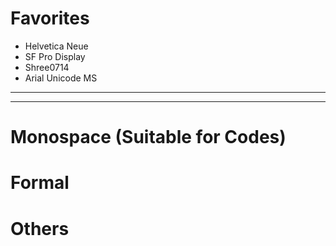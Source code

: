 # Favorites
  - Helvetica Neue
  - SF Pro Display
  - Shree0714
  - Arial Unicode MS
***

---

# Monospace (Suitable for Codes)

# Formal

# Others

